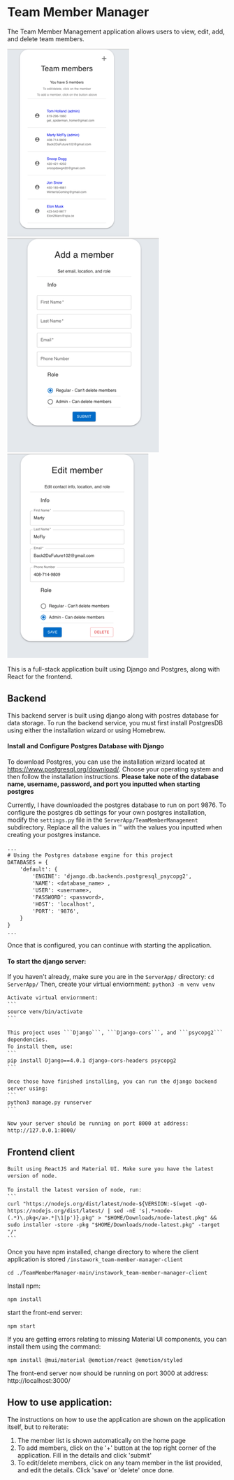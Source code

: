 
# Team Member Manager

The Team Member Management application allows users to view, edit, add, and delete team members.

![alt text](https://github.com/nikhil0929/TeamMemberManager/blob/09d892f289ccfc0a29e124c36890db9d26625b33/pictures/ListMember.png?raw=true)
![alt text](https://github.com/nikhil0929/TeamMemberManager/blob/346442fe343291c7f8201d350681ed401c7bd239/pictures/AddMember.png?raw=true)
![alt text](https://github.com/nikhil0929/TeamMemberManager/blob/346442fe343291c7f8201d350681ed401c7bd239/pictures/EditMember.png?raw=true)


This is a full-stack application built using Django and Postgres, along with React for the frontend.

## Backend

This backend server is built using django along with postres database for data storage. To run the backend service, you must first install PostgresDB using either the installation wizard or using Homebrew.

#### Install and Configure Postgres Database with Django

To download Postgres, you can use the installation wizard located at https://www.postgresql.org/download/. Choose your operating system and then follow the installation instructions. **Please take note of the database name, username, password, and port you inputted when starting postgres**

Currently, I have downloaded the postgres database to run on port 9876. To configure the postgres db settings for your own postgres installation, modify the ```settings.py``` file in the ```ServerApp/TeamMemberManagement``` subdirectory. Replace all the values in '<xxx>' with the values you inputted when creating your postgres instance.  

```
...
# Using the Postgres database engine for this project
DATABASES = {
    'default': {
        'ENGINE': 'django.db.backends.postgresql_psycopg2',
        'NAME': <database_name> ,
        'USER': <username>,
        'PASSWORD': <password>,
        'HOST': 'localhost',
        'PORT': '9876',
    }
}
...
```
Once that is configured, you can continue with starting the application.

#### To start the django server:
If you haven't already, make sure you are in the ```ServerApp/``` directory:
    ```
    cd ServerApp/
    ```
    Then, create your virtual enviornment:
    ```
    python3 -m venv venv
    ```

    Activate virtual enviornment:
    ```
    source venv/bin/activate
    ```
    
    This project uses ```Django```, ```Django-cors```, and ```psycopg2``` dependencies.
    To install them, use:
    ```
    pip install Django==4.0.1 django-cors-headers psycopg2
    ```
    
    Once those have finished installing, you can run the django backend server using:
    ```
    python3 manage.py runserver
    ```
    
    Now your server should be running on port 8000 at address: http://127.0.0.1:8000/

## Frontend client
    Built using ReactJS and Material UI. Make sure you have the latest version of node.
    
    To install the latest version of node, run:
    ```
    curl "https://nodejs.org/dist/latest/node-${VERSION:-$(wget -qO- https://nodejs.org/dist/latest/ | sed -nE 's|.*>node-(.*)\.pkg</a>.*|\1|p')}.pkg" > "$HOME/Downloads/node-latest.pkg" && sudo installer -store -pkg "$HOME/Downloads/node-latest.pkg" -target "/"
    ```


Once you have npm installed, change directory to where the client application is stored ```/instawork_team-member-manager-client```

```
cd ./TeamMemberManager-main/instawork_team-member-manager-client
```

Install npm:
```
npm install
```

start the front-end server: 
```
npm start
```

If you are getting errors relating to missing Material UI components, you can install them using the command:
```
npm install @mui/material @emotion/react @emotion/styled
```

The front-end server now should be running on port 3000 at address: http://localhost:3000/


## How to use application:
The instructions on how to use the application are shown on the application itself, but to reiterate:
  1. The member list is shown automatically on the home page
  2. To add members, click on the '+' button at the top right corner of the application. Fill in the details and click 'submit'
  3. To edit/delete members, click on any team member in the list provided, and edit the details. Click 'save' or 'delete' once done. 

